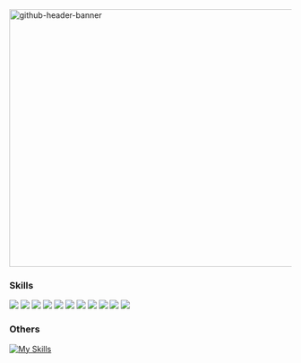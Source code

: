 
<img width="1700" height="460" alt="github-header-banner" src="https://github.com/user-attachments/assets/8e2585ce-135a-4f5e-9e24-45792c3b544f" />

### Skills 
<img src="https://img.shields.io/badge/HTML5-E34F26?style=for-the-badge&logo=html5&logoColor=white" /> <img src="https://img.shields.io/badge/JavaScript-323330?style=for-the-badge&logo=javascript&logoColor=F7DF1E" /> <img src="https://img.shields.io/badge/Python-FFD43B?style=for-the-badge&logo=python&logoColor=blue" /> <img src="https://img.shields.io/badge/CSS3-1572B6?style=for-the-badge&logo=css3&logoColor=white" /> <img src="https://img.shields.io/badge/Numpy-777BB4?style=for-the-badge&logo=numpy&logoColor=white" />  <img src="https://img.shields.io/badge/Pandas-2C2D72?style=for-the-badge&logo=pandas&logoColor=white" />  <img src="https://img.shields.io/badge/PHP-777BB4?style=for-the-badge&logo=php&logoColor=white" /> <img src="https://img.shields.io/badge/Figma-F24E1E?style=for-the-badge&logo=figma&logoColor=white"/> <img src="https://img.shields.io/badge/dbeaver-382923?style=for-the-badge&logo=dbeaver&logoColor=white"/>
<img src="https://img.shields.io/badge/github%20copilot-000000?style=for-the-badge&logo=githubcopilot&logoColor=white" /> <img src="https://img.shields.io/badge/ChatGPT-74aa9c?style=for-the-badge&logo=openai&logoColor=white" />

### Others

[![My Skills](https://skillicons.dev/icons?i=linux,mysql,laravel,docker,postman,redis,postgres,gcp,mongodb)](https://skillicons.dev) 



